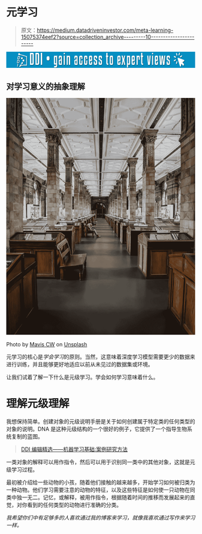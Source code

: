 # 元学习

> 原文：<https://medium.datadriveninvestor.com/meta-learning-15075374eef2?source=collection_archive---------10----------------------->

[![](img/b5b57b58027e7b0973a52b91c608a80d.png)](http://www.track.datadriveninvestor.com/1B9E)

## 对学习意义的抽象理解

![](img/52cb9b0d63d6f423f0108fbf039d25a7.png)

Photo by [Mavis CW](https://unsplash.com/@mavis?utm_source=medium&utm_medium=referral) on [Unsplash](https://unsplash.com?utm_source=medium&utm_medium=referral)

元学习的核心是*学会学习*的原则。当然，这意味着深度学习模型需要更少的数据来进行训练，并且能够更好地适应以前从未见过的数据集或环境。

让我们试着了解一下什么是元级学习。学会如何学习意味着什么。

# 理解元级理解

我想保持简单。创建对象的元级说明手册是关于如何创建属于特定类的任何类型的对象的说明。DNA 是这种元级结构的一个很好的例子，它提供了一个指导生物系统复制的蓝图。

> [DDI 编辑精选——机器学习基础:案例研究方法](http://go.datadriveninvestor.com/mlcasestudy/matf)

一类对象的解释可以用作指令，然后可以用于识别同一类中的其他对象，这就是元级学习过程。

最初被介绍给一些动物的小孩，随着他们接触的越来越多，开始学习如何被归类为一种动物。他们学习需要注意的动物的特征，以及这些特征是如何使一只动物在同类中独一无二。记忆，或解释，被用作指令，根据随着时间的推移而发展起来的直觉，对你看到的任何类型的动物进行准确的分类。

*我希望你们中有足够多的人喜欢通过我的博客来学习，就像我喜欢通过写作来学习一样。*